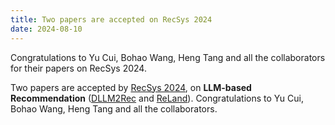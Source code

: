 ```yaml
---
title: Two papers are accepted on RecSys 2024
date: 2024-08-10
---
```


Congratulations to Yu Cui, Bohao Wang, Heng Tang and all the collaborators for their papers on RecSys 2024.

<!--more-->

Two papers are accepted by [RecSys 2024](https://recsys.acm.org/recsys24/), on **LLM-based Recommendation** ([DLLM2Rec](https://arxiv.org/abs/2405.00338) and [ReLand](https://dl.acm.org/doi/pdf/10.1145/3640457.3688131)). Congratulations to Yu Cui, Bohao Wang, Heng Tang and all the collaborators.
